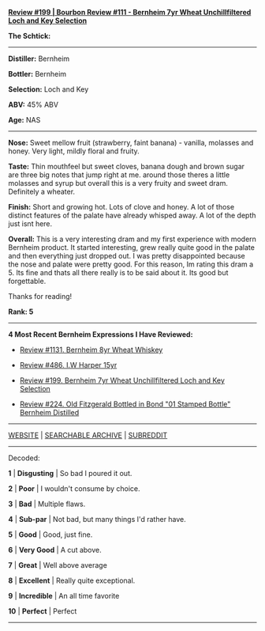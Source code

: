
[**Review #199 | Bourbon Review #111 - Bernheim 7yr Wheat Unchillfiltered Loch and Key Selection**]( https://t8ke.review/review-199-bernheim-7yr-loch-key-ncf/)

**The Schtick:** 

-----

**Distiller:** Bernheim

**Bottler:** Bernheim

**Selection:** Loch and Key

**ABV:**  45% ABV

**Age:** NAS 

-----

**Nose:**  Sweet mellow fruit (strawberry, faint banana) - vanilla, molasses and honey. Very light, mildly floral and fruity.   

**Taste:** Thin mouthfeel but sweet cloves, banana dough and brown sugar are three big notes that jump right at me. around those theres a little molasses and syrup but overall this is a very fruity and sweet dram. Definitely a wheater. 

**Finish:**  Short and growing hot. Lots of clove and honey. A lot of those distinct features of the palate have already whisped away. A lot of the depth just isnt here. 

**Overall:** This is a very interesting dram and my first experience with modern Bernheim product. It started interesting, grew really quite good in the palate and then everything just dropped out. I was pretty disappointed because the nose and palate were pretty good. For this reason, Im rating this dram a 5. Its fine and thats all there really is to be said about it. Its good but forgettable.

Thanks for reading!

**Rank: 5**

----- 

**4 Most Recent Bernheim Expressions I Have Reviewed:** 

- [Review #1131. Bernheim 8yr Wheat Whiskey]( https://t8ke.review/review-1131-bernheim-7yr-wheat-whiskey/) 

- [Review #486. I.W Harper 15yr]( https://t8ke.review/review-486-iw-harper-15yr/) 

- [Review #199. Bernheim 7yr Wheat Unchillfiltered Loch and Key Selection]( https://t8ke.review/review-199-bernheim-7yr-loch-key-ncf/) 

- [Review #224. Old Fitzgerald Bottled in Bond "01 Stamped Bottle" Bernheim Distilled]( https://t8ke.review/review-224-old-fitzgerald-2001-bernheim/) 

-----

[WEBSITE](https://t8ke.review) | [SEARCHABLE ARCHIVE](https://t8ke.review/review-archive/) | [SUBREDDIT](https://reddit.com/r/t8kereviews)

-----

Decoded:

**1** | **Disgusting** | So bad I poured it out.

**2** | **Poor** | I wouldn't consume by choice.

**3** | **Bad** | Multiple flaws.

**4** | **Sub-par** | Not bad, but many things I'd rather have.

**5** | **Good** | Good, just fine.

**6** | **Very Good** | A cut above.

**7** | **Great** | Well above average

**8** | **Excellent** | Really quite exceptional.

**9** | **Incredible** | An all time favorite

**10** | **Perfect** | Perfect

----

